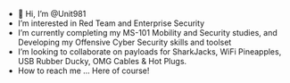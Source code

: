 - 👋 Hi, I’m @Unit981
- I’m interested in Red Team and Enterprise Security
- I’m currently completing my MS-101 Mobility and Security studies, and Developing my Offensive Cyber Security skills and toolset
- I’m looking to collaborate on payloads for SharkJacks, WiFi Pineapples, USB Rubber Ducky, OMG Cables & Hot Plugs.
- How to reach me ... Here of course!

<!---
Unit981/Unit981 is a ✨ special ✨ repository because its `README.md` (this file) appears on your GitHub profile.
You can click the Preview link to take a look at your changes.
--->
